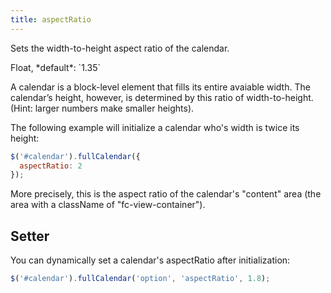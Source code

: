 ```yaml
---
title: aspectRatio
---
```


Sets the width-to-height aspect ratio of the calendar.

<div class='spec' markdown='1'>
Float, *default*: `1.35`
</div>

A calendar is a block-level element that fills its entire avaiable width. The calendar’s height, however, is determined by this ratio of width-to-height. (Hint: larger numbers make smaller heights).

The following example will initialize a calendar who's width is twice its height:

```js
$('#calendar').fullCalendar({
  aspectRatio: 2
});
```

More precisely, this is the aspect ratio of the calendar's "content" area (the area with a className of "fc-view-container").


## Setter

You can dynamically set a calendar's aspectRatio after initialization:

```js
$('#calendar').fullCalendar('option', 'aspectRatio', 1.8);
```
